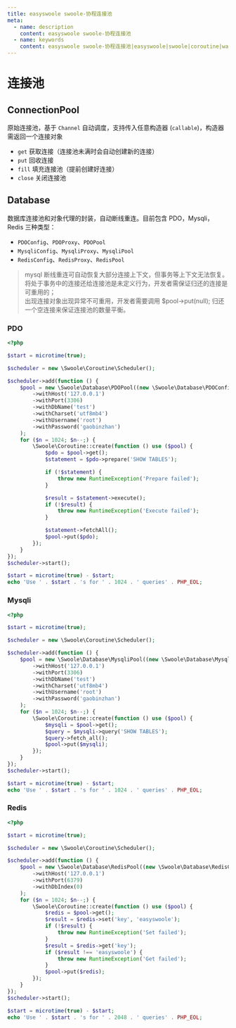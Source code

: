 ```yaml
---
title: easyswoole swoole-协程连接池
meta:
  - name: description
    content: easyswoole swoole-协程连接池
  - name: keywords
    content: easyswoole swoole-协程连接池|easyswoole|swoole|coroutine|waitGroup
---
```


# 连接池

## ConnectionPool

原始连接池，基于 `Channel` 自动调度，支持传入任意构造器 (`callable`)，构造器需返回一个连接对象

- `get` 获取连接（连接池未满时会自动创建新的连接）
- `put` 回收连接
- `fill` 填充连接池（提前创建好连接）
- `close` 关闭连接池

## Database

数据库连接池和对象代理的封装，自动断线重连。目前包含 PDO，Mysqli，Redis 三种类型：

- `PDOConfig`、`PDOProxy`、`PDOPool`
- `MysqliConfig`、`MysqliProxy`、`MysqliPool`
- `RedisConfig`、`RedisProxy`、`RedisPool`

> mysql 断线重连可自动恢复大部分连接上下文，但事务等上下文无法恢复。  
> 将处于事务中的连接还给连接池是未定义行为，开发者需保证归还的连接是可重用的；    
> 出现连接对象出现异常不可重用，开发者需要调用 $pool->put(null); 归还一个空连接来保证连接池的数量平衡。

### PDO

```php
<?php

$start = microtime(true);

$scheduler = new \Swoole\Coroutine\Scheduler();

$scheduler->add(function () {
    $pool = new \Swoole\Database\PDOPool((new \Swoole\Database\PDOConfig())
        ->withHost('127.0.0.1')
        ->withPort(3306)
        ->withDbName('test')
        ->withCharset('utf8mb4')
        ->withUsername('root')
        ->withPassword('gaobinzhan')
    );
    for ($n = 1024; $n--;) {
        \Swoole\Coroutine::create(function () use ($pool) {
            $pdo = $pool->get();
            $statement = $pdo->prepare('SHOW TABLES');

            if (!$statement) {
                throw new RuntimeException('Prepare failed');
            }

            $result = $statement->execute();
            if (!$result) {
                throw new RuntimeException('Execute failed');
            }

            $statement->fetchAll();
            $pool->put($pdo);
        });
    }
});
$scheduler->start();

$start = microtime(true) - $start;
echo 'Use ' . $start . 's for ' . 1024 . ' queries' . PHP_EOL;

```


### Mysqli

```php
<?php

$start = microtime(true);

$scheduler = new \Swoole\Coroutine\Scheduler();

$scheduler->add(function () {
    $pool = new \Swoole\Database\MysqliPool((new \Swoole\Database\MysqliConfig())
        ->withHost('127.0.0.1')
        ->withPort(3306)
        ->withDbName('test')
        ->withCharset('utf8mb4')
        ->withUsername('root')
        ->withPassword('gaobinzhan')
    );
    for ($n = 1024; $n--;) {
        \Swoole\Coroutine::create(function () use ($pool) {
            $mysqli = $pool->get();
            $query = $mysqli->query('SHOW TABLES');
            $query->fetch_all();
            $pool->put($mysqli);
        });
    }
});
$scheduler->start();

$start = microtime(true) - $start;
echo 'Use ' . $start . 's for ' . 1024 . ' queries' . PHP_EOL;

```

### Redis

```php
<?php

$start = microtime(true);

$scheduler = new \Swoole\Coroutine\Scheduler();

$scheduler->add(function () {
    $pool = new \Swoole\Database\RedisPool((new \Swoole\Database\RedisConfig())
        ->withHost('127.0.0.1')
        ->withPort(6379)
        ->withDbIndex(0)
    );
    for ($n = 1024; $n--;) {
        \Swoole\Coroutine::create(function () use ($pool) {
            $redis = $pool->get();
            $result = $redis->set('key', 'easyswoole');
            if (!$result) {
                throw new RuntimeException('Set failed');
            }
            $result = $redis->get('key');
            if ($result !== 'easyswoole') {
                throw new RuntimeException('Get failed');
            }
            $pool->put($redis);
        });
    }
});
$scheduler->start();

$start = microtime(true) - $start;
echo 'Use ' . $start . 's for ' . 2048 . ' queries' . PHP_EOL;

```